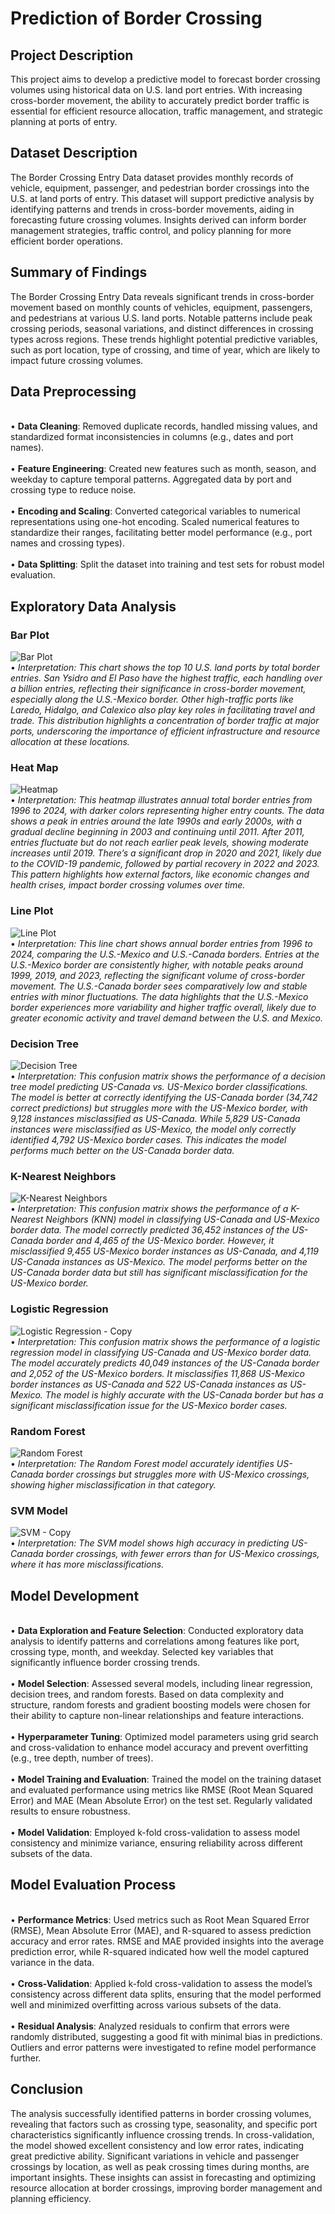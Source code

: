 # Prediction of Border Crossing
## **Project Description**
This project aims to develop a predictive model to forecast border crossing volumes using historical data on U.S. land port entries. With increasing cross-border movement, the ability to accurately predict border traffic is essential for efficient resource allocation, traffic management, and strategic planning at ports of entry.

## **Dataset Description** 
The Border Crossing Entry Data dataset provides monthly records of vehicle, equipment, passenger, and pedestrian border crossings into the U.S. at land ports of entry. This dataset will support predictive analysis by identifying patterns and trends in cross-border movements, aiding in forecasting future crossing volumes. Insights derived can inform border management strategies, traffic control, and policy planning for more efficient border operations.

## **Summary of Findings**
The Border Crossing Entry Data reveals significant trends in cross-border movement based on monthly counts of vehicles, equipment, passengers, and pedestrians at various U.S. land ports. Notable patterns include peak crossing periods, seasonal variations, and distinct differences in crossing types across regions. These trends highlight potential predictive variables, such as port location, type of crossing, and time of year, which are likely to impact future crossing volumes.

## **Data Preprocessing**
 <br> •	**Data Cleaning**: Removed duplicate records, handled missing values, and standardized format inconsistencies in columns (e.g., dates and port names).<br/>
<br>•	**Feature Engineering**: Created new features such as month, season, and weekday to capture temporal patterns. Aggregated data by port and crossing type to reduce noise.<br/>
<br>•	**Encoding and Scaling**: Converted categorical variables to numerical representations using one-hot encoding. Scaled numerical features to standardize their ranges, facilitating better model performance (e.g., port names and crossing types).<br/>
<br>•	**Data Splitting**: Split the dataset into training and test sets for robust model evaluation.<br/>

## **Exploratory Data Analysis**
### Bar Plot
![Bar Plot](https://github.com/user-attachments/assets/fff4023b-478a-4074-91be-c2f597140846)
<br>•	*Interpretation: This chart shows the top 10 U.S. land ports by total border entries. San Ysidro and El Paso have the highest traffic, each handling over a billion entries, reflecting their significance in cross-border movement, especially along the U.S.-Mexico border. Other high-traffic ports like Laredo, Hidalgo, and Calexico also play key roles in facilitating travel and trade. This distribution highlights a concentration of border traffic at major ports, underscoring the importance of efficient infrastructure and resource allocation at these locations.*<br/>
### Heat Map
![Heatmap](https://github.com/user-attachments/assets/5166ffa0-ab75-46e9-92e0-1019761c8c93)
<br>•	*Interpretation: This heatmap illustrates annual total border entries from 1996 to 2024, with darker colors representing higher entry counts. The data shows a peak in entries around the late 1990s and early 2000s, with a gradual decline beginning in 2003 and continuing until 2011. After 2011, entries fluctuate but do not reach earlier peak levels, showing moderate increases until 2019. There’s a significant drop in 2020 and 2021, likely due to the COVID-19 pandemic, followed by partial recovery in 2022 and 2023. This pattern highlights how external factors, like economic changes and health crises, impact border crossing volumes over time.*<br/>
### Line Plot
![Line Plot](https://github.com/user-attachments/assets/a286ca8e-0fa9-45b7-9e6f-49839a94c9df)
<br>•	*Interpretation: This line chart shows annual border entries from 1996 to 2024, comparing the U.S.-Mexico and U.S.-Canada borders. Entries at the U.S.-Mexico border are consistently higher, with notable peaks around 1999, 2019, and 2023, reflecting the significant volume of cross-border movement. The U.S.-Canada border sees comparatively low and stable entries with minor fluctuations. The data highlights that the U.S.-Mexico border experiences more variability and higher traffic overall, likely due to greater economic activity and travel demand between the U.S. and Mexico.*<br/>
### Decision Tree
![Decision Tree](https://github.com/user-attachments/assets/fc7d0fe3-cf8f-4b2e-989e-5787744e71f8)
<br> •	*Interpretation: This confusion matrix shows the performance of a decision tree model predicting US-Canada vs. US-Mexico border classifications. The model is better at correctly identifying the US-Canada border (34,742 correct predictions) but struggles more with the US-Mexico border, with 9,128 instances misclassified as US-Canada. While 5,829 US-Canada instances were misclassified as US-Mexico, the model only correctly identified 4,792 US-Mexico border cases. This indicates the model performs much better on the US-Canada border data.*<br/>
### K-Nearest Neighbors
![K-Nearest Neighbors](https://github.com/user-attachments/assets/d29456f8-d0a6-4727-934f-3a18a5795e5e)
<br>•	*Interpretation: This confusion matrix shows the performance of a K-Nearest Neighbors (KNN) model in classifying US-Canada and US-Mexico border data. The model correctly predicted 36,452 instances of the US-Canada border and 4,465 of the US-Mexico border. However, it misclassified 9,455 US-Mexico border instances as US-Canada, and 4,119 US-Canada instances as US-Mexico. The model performs better on the US-Canada border data but still has significant misclassification for the US-Mexico border.*<br/>
### Logistic Regression
![Logistic Regression - Copy](https://github.com/user-attachments/assets/52429250-c804-4e2e-97e5-0bd5a4c35e45)
<br>•	*Interpretation: This confusion matrix shows the performance of a logistic regression model in classifying US-Canada and US-Mexico border data. The model accurately predicts 40,049 instances of the US-Canada border and 2,052 of the US-Mexico borders. It misclassifies 11,868 US-Mexico border instances as US-Canada and 522 US-Canada instances as US-Mexico. The model is highly accurate with the US-Canada border but has a significant misclassification issue for the US-Mexico border cases.*<br/>
### Random Forest
![Random Forest](https://github.com/user-attachments/assets/96def719-e44f-4012-983d-9c60029ccc5c)
<br>•	*Interpretation: The Random Forest model accurately identifies US-Canada border crossings but struggles more with US-Mexico crossings, showing higher misclassification in that category.*<br/>
### SVM Model
![SVM - Copy](https://github.com/user-attachments/assets/c4342493-0cbb-4294-b1dc-aa12cb90a4f9)
<br>•	*Interpretation: The SVM model shows high accuracy in predicting US-Canada border crossings, with fewer errors than for US-Mexico crossings, where it has more misclassifications.*<br/>




 ## **Model Development**
  <br>•	**Data Exploration and Feature Selection**: Conducted exploratory data analysis to identify patterns and correlations among features like port, crossing type, month, and weekday. Selected key variables that significantly influence border crossing trends.<br/>
<br>•	**Model Selection**: Assessed several models, including linear regression, decision trees, and random forests. Based on data complexity and structure, random forests and gradient boosting models were chosen for their ability to capture non-linear relationships and feature interactions.<br/>
<br>•	**Hyperparameter Tuning**: Optimized model parameters using grid search and cross-validation to enhance model accuracy and prevent overfitting (e.g., tree depth, number of trees).<br/>
<br>•	**Model Training and Evaluation**: Trained the model on the training dataset and evaluated performance using metrics like RMSE (Root Mean Squared Error) and MAE (Mean Absolute Error) on the test set. Regularly validated results to ensure robustness.<br/>
<br>•	**Model Validation**: Employed k-fold cross-validation to assess model consistency and minimize variance, ensuring reliability across different subsets of the data.<br/>


## **Model Evaluation Process**
  <br>•	**Performance Metrics**: Used metrics such as Root Mean Squared Error (RMSE), Mean Absolute Error (MAE), and R-squared to assess prediction accuracy and error rates. RMSE and MAE provided insights into the average prediction error, while R-squared indicated how well the model captured variance in the data.<br/>
<br>•	**Cross-Validation**: Applied k-fold cross-validation to assess the model’s consistency across different data splits, ensuring that the model performed well and minimized overfitting across various subsets of the data.<br/>
<br>•	**Residual Analysis**: Analyzed residuals to confirm that errors were randomly distributed, suggesting a good fit with minimal bias in predictions. Outliers and error patterns were investigated to refine model performance further.<br/>


 ## **Conclusion**
The analysis successfully identified patterns in border crossing volumes, revealing that factors such as crossing type, seasonality, and specific port characteristics significantly influence crossing trends. In cross-validation, the model showed excellent consistency and low error rates, indicating great predictive ability. Significant variations in vehicle and passenger crossings by location, as well as peak crossing times during months, are important insights. These insights can assist in forecasting and optimizing resource allocation at border crossings, improving border management and planning efficiency.

